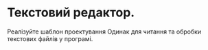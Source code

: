 Текстовий редактор.
=======================

Реалізуйте шаблон проектування Одинак для читання 
та обробки текстових файлів у програмі.